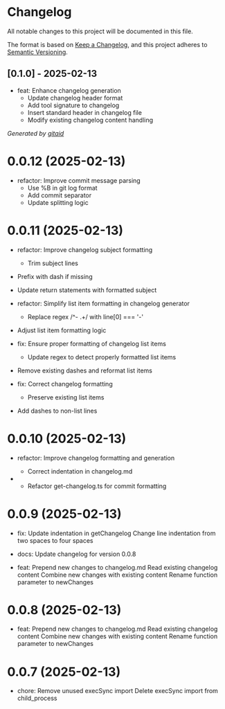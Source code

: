 # Changelog

All notable changes to this project will be documented in this file.

The format is based on [Keep a Changelog](https://keepachangelog.com/en/1.0.0/),
and this project adheres to [Semantic Versioning](https://semver.org/spec/v2.0.0.html).

## [0.1.0] - 2025-02-13

- feat: Enhance changelog generation
    - Update changelog header format
    - Add tool signature to changelog
    - Insert standard header in changelog file
    - Modify existing changelog content handling

_Generated by [gitaid](https://github.com/dibenkobit/gitaid)_

# 0.0.12 (2025-02-13)

- refactor: Improve commit message parsing
    - Use %B in git log format
    - Add commit separator
    - Update splitting logic

# 0.0.11 (2025-02-13)

- refactor: Improve changelog subject formatting
    - Trim subject lines

- Prefix with dash if missing

- Update return statements with formatted subject

- refactor: Simplify list item formatting in changelog generator
    - Replace regex /^- .+/ with line[0] === '-'

- Adjust list item formatting logic

- fix: Ensure proper formatting of changelog list items
    - Update regex to detect properly formatted list items

- Remove existing dashes and reformat list items

- fix: Correct changelog formatting
    - Preserve existing list items

- Add dashes to non-list lines

# 0.0.10 (2025-02-13)

- refactor: Improve changelog formatting and generation
    - Correct indentation in changelog.md

- - Refactor get-changelog.ts for commit formatting

# 0.0.9 (2025-02-13)

- fix: Update indentation in getChangelog
    Change line indentation from two spaces to four spaces

- docs: Update changelog for version 0.0.8

- feat: Prepend new changes to changelog.md
    Read existing changelog content
    Combine new changes with existing content
    Rename function parameter to newChanges

# 0.0.8 (2025-02-13)

- feat: Prepend new changes to changelog.md
    Read existing changelog content
    Combine new changes with existing content
    Rename function parameter to newChanges

# 0.0.7 (2025-02-13)

- chore: Remove unused execSync import
    Delete execSync import from child_process